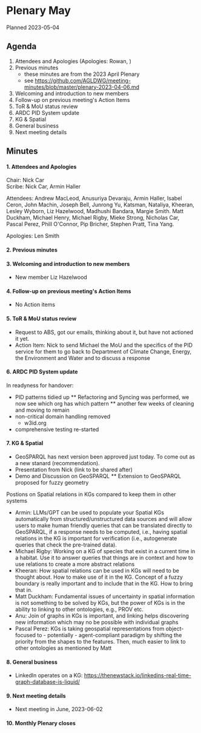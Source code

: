 # Plenary May

Planned 2023-05-04

## Agenda

1. Attendees and Apologies (Apologies: Rowan, )
2. Previous minutes
    * these minutes are from the 2023 April Plenary
    * see <https://github.com/AGLDWG/meeting-minutes/blob/master/plenary-2023-04-06.md>
3. Welcoming and introduction to new members
4. Follow-up on previous meeting's Action Items
5. ToR & MoU status review
6. ARDC PID System update
7. KG & Spatial
9. General business 
10. Next meeting details

## Minutes
#### 1. Attendees and Apologies

Chair: Nick Car  
Scribe: Nick Car, Armin Haller

Attendees: Andrew MacLeod, Anusuriya Devaraju, Armin Haller, Isabel Ceron, John Machin, Joseph Bell, Junrong Yu, Katsman, Nataliya, Kheeran, Lesley Wyborn, Liz Hazelwood, Madhushi Bandara, Margie Smith. Matt Duckham, Michael Henry, Michael Rigby, Mieke Strong, Nicholas Car, Pascal Perez, Phill O'Connor, Pip Bricher, Stephen Pratt, Tina Yang.

Apologies: Len Smith

#### 2. Previous minutes
#### 3. Welcoming and introduction to new members

- New member Liz Hazelwood

#### 4. Follow-up on previous meeting's Action Items

- No Action items

#### 5. ToR & MoU status review

* Request to ABS, got our emails, thinking about it, but have not actioned it yet.
* Action Item: Nick to send Michael the MoU and the specifics of the PID service for them to go back to Department of Climate Change, Energy, the Environment and Water and to discuss a response

#### 6. ARDC PID System update

In readyness for handover:

* PID patterns tidied up
** Refactoring and Syncing was performed, we now see which org has which pattern
** another few weeks of cleaning and moving to remain
* non-critical domain handling removed
    * w3id.org
* comprehensive testing re-started

#### 7. KG & Spatial

* GeoSPARQL has next version been approved just today. To come out as a new stanard (recommendation).
* Presentation from Nick (link to be shared after)
* Demo and Discussion on GeoSPARQL
** Extension to GeoSPARQL proposed for fuzzy geometry

Postions on Spatial relations in KGs compared to keep them in other systems
* Armin: LLMs/GPT can be used to populate your Spatial KGs automatically from structured/unstructured data sources and will allow users to make human friendly queries that can be translated directly to GeoSPARQL, if a response needs to be computed, i.e., having spatial relations in the KG is important for verification (i.e., autogenerate queries that check the pre-trained data).
* Michael Rigby: Working on a KG of species that exist in a current time in a habitat. Use it to answer queries that things are in context and how to use relations to create a more abstract relations
* Kheeran: How spatial relations can be used in KGs will need to be thought about. How to make use of it in the KG. Concept of a fuzzy boundary is really important and to include that in the KG. How to bring that in.
* Matt Duckham: Fundamental issues of uncertainty in spatial information is not something to be solved by KGs, but the power of KGs is in the ability to linking to other ontologies, e.g., PROV etc.
* Anu: Join of graphs in KGs is important, and linking helps discovering new information which may no be possible with individual graphs
* Pascal Perez: KGs is taking geospatial representations from object-focused to - potentially - agent-compliant paradigm by shifting the priority from the shapes to the features. Then, much easier to link to other ontologies as mentioned by Matt


#### 8. General business 
* LinkedIn operates on a KG: https://thenewstack.io/linkedins-real-time-graph-database-is-liquid/


#### 9. Next meeting details

* Next meeting in June, 2023-06-02

#### 10. Monthly Plenary closes
